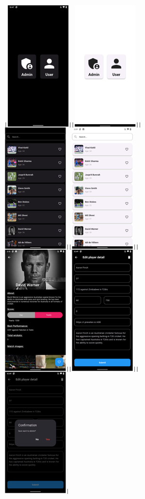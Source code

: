 | <img src="/assets/screen_shots/select_account_dark.png" alt="fishy" width="200px" class="bg-primary"> |
| <img src="/assets/screen_shots/select_account_light.png" alt="fishy" width="200px" class="bg-primary"> |
| <img src="/assets/screen_shots/search_dark.png" alt="fishy" width="200px" class="bg-primary"> |
| <img src="/assets/screen_shots/search_light.png" alt="fishy" width="200px" class="bg-primary"> |
| <img src="/assets/screen_shots/player_detail.png" alt="fishy" width="200px" class="bg-primary"> |
| <img src="/assets/screen_shots/edit_player_detail.png" alt="fishy" width="200px" class="bg-primary"> |
| <img src="/assets/screen_shots/delete.png" alt="fishy" width="200px" class="bg-primary"> |
